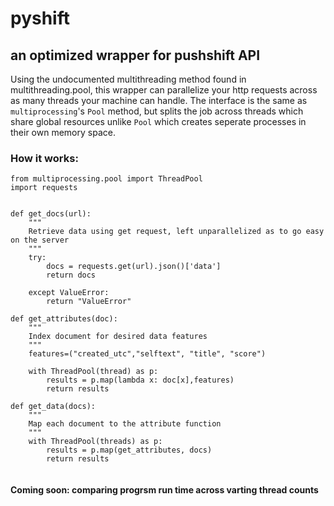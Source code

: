 # pyshift
## an optimized wrapper for pushshift API

Using the undocumented multithreading method found in multithreading.pool, this wrapper can parallelize your http requests across as many threads your machine can handle. The interface is the same as ```multiprocessing```'s ```Pool``` method, but splits the job across threads which share global resources unlike ```Pool``` which creates seperate processes in their own memory space.

### How it works:
```
from multiprocessing.pool import ThreadPool
import requests


def get_docs(url):
    """
    Retrieve data using get request, left unparallelized as to go easy on the server
    """
    try:
        docs = requests.get(url).json()['data']
        return docs

    except ValueError:
        return "ValueError"
    
def get_attributes(doc):
    """
    Index document for desired data features
    """
    features=("created_utc","selftext", "title", "score")
    
    with ThreadPool(thread) as p:
        results = p.map(lambda x: doc[x],features)
        return results
    
def get_data(docs):
    """
    Map each document to the attribute function
    """
    with ThreadPool(threads) as p:
        results = p.map(get_attributes, docs)
        return results


```

#### Coming soon: comparing progrsm run time across varting thread counts 